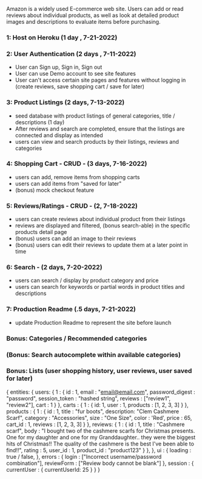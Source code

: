 Amazon is a widely used E-commerce web site.  Users can  add or read reviews about individual products, as well as look at detailed product images and descriptions to evaluate items before purchasing.

### 1: Host on Heroku (1 day , 7-21-2022)

### 2: User Authentication (2 days , 7-11-2022)
* User can Sign up, Sign in, Sign out
* User can use Demo account to see site features
* User can't access certain site pages and features without logging in (create reviews, save shopping cart / save for later)

### 3: Product Listings (2 days, 7-13-2022)
* seed database with product listings of general categories, title / descriptions (1 day)
* After reviews and search are completed, ensure that the listings are connected and display as intended
* users can view and search products by their listings, reviews and categories

### 4: Shopping Cart - CRUD - (3 days, 7-16-2022)
* users can add, remove items from shopping carts
* users can add items from "saved for later"
* (bonus) mock checkout feature


### 5: Reviews/Ratings - CRUD - (2, 7-18-2022)
* users can create reviews about individual product from their listings
* reviews are displayed and filtered, (bonus search-able) in the specific products detail page
* (bonus) users can add an image to their reviews
* (bonus) users can edit their reviews to update them at a later point in time

### 6: Search - (2 days, 7-20-2022)
* users can search / display by product category and price
* users can search for keywords or partial words in product titles and descriptions


### 7: Production Readme (.5 days, 7-21-2022)
* update Production Readme to represent the site before launch

### Bonus: Categories / Recommended categories

### (Bonus: Search autocomplete within available categories)

### Bonus: Lists (user shopping history, user reviews, user saved for later)













{
  entities: {
    users: {
      1 : {
        id : 1,
        email : "email@email.com",
        password_digest : "password",
        session_token : "hashed string",
        reviews : ["review1", "review2"],
        cart : 1
      }
    },
    carts : {
      1 : {
        id: 1,
        user : 1,
        products : [1, 2, 3, 3]
      }
    },
    products : {
      1 : {
        id : 1,
        title : "fur boots",
        description: "Clem Cashmere Scarf",
        category : "Accessories",
        size : "One Size",
        color : 'Red',
        price : 65,
        cart_id : 1,
        reviews : [1, 2, 3, 3]
      }
    },
    reviews: {
      1 : {
        id : 1,
        title : "Cashmere scarf",
        body : "I bought two of the cashmere scarfs for Christmas presents. One for my daughter and one for my Granddaughter.. they were the biggest hits of Christmas!! The quality of the cashmere is the best I've been able to find!!",
        rating : 5,
        user_id : 1,
        product_id : "product123"
      }
    },
  },
  ui : {
    loading : true / false,
  },
  errors : {
    login : ["Incorrect username/password combination"],
    reviewForm : ["Review body cannot be blank"]
  },
  session : {
    currentUser : { currentUserId: 25 }
  }
}